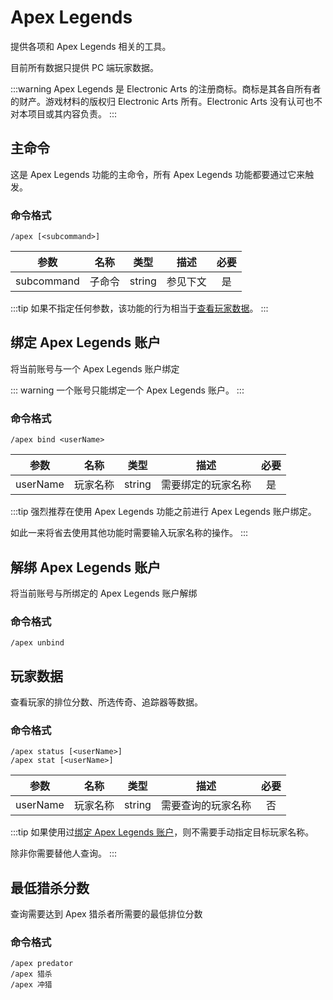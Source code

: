 # Apex Legends

提供各项和 Apex Legends 相关的工具。

目前所有数据只提供 PC 端玩家数据。

:::warning
Apex Legends 是 Electronic Arts 的注册商标。商标是其各自所有者的财产。游戏材料的版权归 Electronic Arts 所有。Electronic Arts 没有认可也不对本项目或其内容负责。
:::

## 主命令

这是 Apex Legends 功能的主命令，所有 Apex Legends 功能都要通过它来触发。

### 命令格式

```:no-line-numbers
/apex [<subcommand>]
```

| 参数 |  名称  |  类型  |  描述  |  必要  |
|:----:|:----:|:----:|:----:|:----:|
| subcommand |  子命令  |  string  |  参见下文  |  是  |

:::tip
如果不指定任何参数，该功能的行为相当于[查看玩家数据](#查看玩家数据)。
:::

## 绑定 Apex Legends 账户

将当前账号与一个 Apex Legends 账户绑定

::: warning
一个账号只能绑定一个 Apex Legends 账户。
:::

### 命令格式

```:no-line-numbers
/apex bind <userName>
```
| 参数 |  名称  |  类型  |  描述  |  必要  |
|:----:|:----:|:----:|:----:|:----:|
| userName |  玩家名称  |  string  |  需要绑定的玩家名称  |  是  |

:::tip
强烈推荐在使用 Apex Legends 功能之前进行 Apex Legends 账户绑定。

如此一来将省去使用其他功能时需要输入玩家名称的操作。
:::

## 解绑 Apex Legends 账户

将当前账号与所绑定的 Apex Legends 账户解绑

### 命令格式

```:no-line-numbers
/apex unbind
```

## 玩家数据

查看玩家的排位分数、所选传奇、追踪器等数据。

### 命令格式

```:no-line-numbers
/apex status [<userName>]
/apex stat [<userName>]
```

| 参数 |  名称  |  类型  |  描述  |  必要  |
|:----:|:----:|:----:|:----:|:----:|
| userName |  玩家名称  |  string  |  需要查询的玩家名称  |  否  |

:::tip
如果使用过[绑定 Apex Legends 账户](#绑定-apex-legends-账户)，则不需要手动指定目标玩家名称。

除非你需要替他人查询。
:::

## 最低猎杀分数

查询需要达到 Apex 猎杀者所需要的最低排位分数

### 命令格式

```:no-line-numbers
/apex predator
/apex 猎杀
/apex 冲猎
```